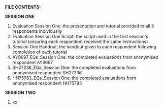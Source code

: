 **FILE CONTENTS:**

**SESSION ONE**

1. Evaluation Session One: the presentation and tutorial provided to all 3 respondents individually
2. Evaluation Session One Script: the script used in the first session's tutorial (ensuring each respondent received the same instructions)
3. Session One Handout: the handout given to each respondent following completion of each tutorial
4. AY8697_EQs_Session One: the completed evaluations from anonymised respondent AY8697
5. SH27236_EQs_Session One: the completed evaluations from anonymised respondent SH27236
6. HH75783_EQs_Session One: the completed evaluations from anonymised respondent HH75783

**SESSION TWO**

1. xx
